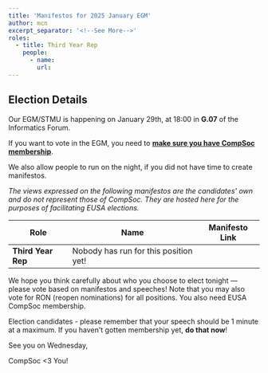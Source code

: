 ```yaml
---
title: 'Manifestos for 2025 January EGM'
author: mcn
excerpt_separator: '<!--See More-->'
roles:
  - title: Third Year Rep
    people:
      - name: 
        url: 
---
```


## Election Details

Our EGM/STMU is happening on January 29th, at 18:00 in **G.07** of the Informatics Forum.

If you want to vote in the EGM, you need to **[make sure you have CompSoc membership](https://www.eusa.ed.ac.uk/activities/view/compsoc)**.

We also allow people to run on the night, if you did not have time to create manifestos.

_The views expressed on the following manifestos are the candidates' own and do not represent those of CompSoc. They are hosted here for the purposes of facilitating EUSA elections._

| Role                     | Name                   | Manifesto Link                                                                                       |
| ------------------------ | ---------------------- | ---------------------------------------------------------------------------------------------------- |
| **Third Year Rep**       | Nobody has run for this position yet!        |  |

We hope you think carefully about who you choose to elect tonight — please vote based on manifestos and speeches! Note that you may also vote for RON (reopen nominations) for all positions. You also need EUSA CompSoc membership.

Election candidates - please remember that your speech should be 1 minute at a maximum. If you haven't gotten membership yet, **do that now**!

See you on Wednesday,

CompSoc <3 You!